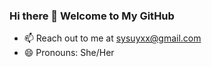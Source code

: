 ### Hi there 👋 Welcome to My GitHub

- 📫 Reach out to me at sysuyxx@gmail.com
- 😄 Pronouns: She/Her

